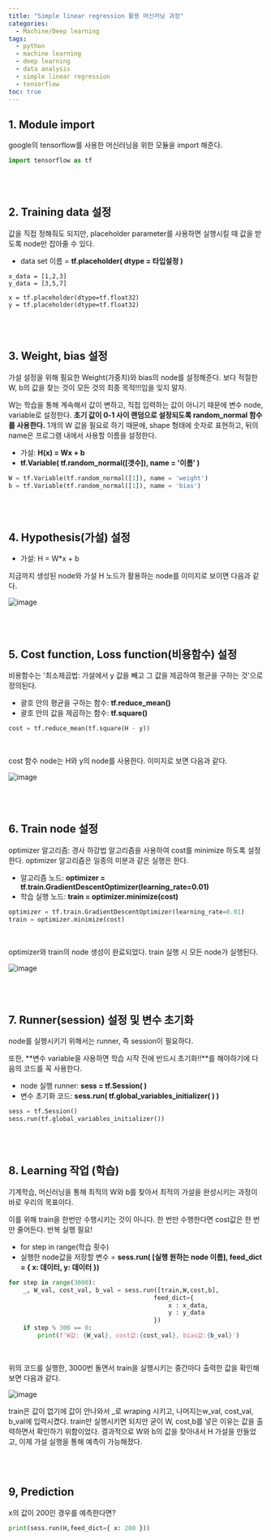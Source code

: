```yaml
---
title: "Simple linear regression 활용 머신러닝 과정"
categories: 
  - Machine/Deep learning 
tags:
  - python
  - machine learning
  - deep learning
  - data analysis
  - simple linear regression
  - tensorflow
toc: true
---
```


## 1. Module import

google의 tensorflow를 사용한 머신러닝을 위한 모듈을 import 해준다.

```python
import tensorflow as tf
```

<br><br>

## 2. Training data 설정

값을 직접 정해줘도 되지만, placeholder parameter를 사용하면 실행시킬 때 값을 받도록 node만 잡아줄 수 있다.

- data set 이름 = **tf.placeholder( dtype = 타입설정 )**

```
x_data = [1,2,3]
y_data = [3,5,7]

x = tf.placeholder(dtype=tf.float32)
y = tf.placeholder(dtype=tf.float32)
```

<br><br>

## 3. Weight, bias 설정

가설 설정을 위해 필요한 Weight(가중치)와 bias의 node를 설정해준다. 보다 적절한 W, b의 값을 찾는 것이 모든 것의 최종 목적!!!임을 잊지 말자.

W는 학습을 통해 계속해서 값이 변하고, 직접 입력하는 값이 아니기 때문에 변수 node, variable로 설정한다. 
**초기 값이 0-1 사이 랜덤으로 설정되도록 random_normal 함수를 사용한다.**
1개의 W 값을 필요로 하기 때문에, shape 형태에 숫자로 표현하고, 뒤의 name은 프로그램 내에서 사용할 이름을 설정한다. 

- 가설: **H(x) = Wx + b**
- **tf.Variable( tf.random_normal([갯수]), name = '이름' )**

``` python
W = tf.Variable(tf.random_normal([1]), name = 'weight')
b = tf.Variable(tf.random_normal([1]), name = 'bias')	
```

<br><br>

## 4. Hypothesis(가설) 설정

- 가설: H = W*x + b

지금까지 생성된 node와 가설 H 노드가 활용하는 node를 이미지로 보이면 다음과 같다.

![image](https://user-images.githubusercontent.com/58674365/94804065-32f2b500-0425-11eb-87b5-3bae4ee5d223.png)

<br><br>

## 5. Cost function, Loss function(비용함수) 설정

비용함수는 '최소제곱법: 가설에서 y 값을 빼고 그 값을 제곱하여 평균을 구하는 것'으로 정의된다.

- 괄호 안의 평균을 구하는 함수: **tf.reduce_mean()**
- 괄호 안의 값을 제곱하는 함수: **tf.square()**

```python
cost = tf.reduce_mean(tf.square(H - y))
```

<br>

cost 함수 node는 H와 y의 node를 사용한다. 이미지로 보면 다음과 같다.

![image](https://user-images.githubusercontent.com/58674365/94804324-967ce280-0425-11eb-9d1b-42418979f137.png)

<br><br>

## 6. Train node 설정

optimizer 알고리즘: 경사 하강법 알고리즘을 사용하여 cost를 minimize 하도록 설정한다.
optimizer 알고리즘은 일종의 미분과 같은 실행은 한다. 

- 알고리즘 노드: **optimizer = tf.train.GradientDescentOptimizer(learning_rate=0.01)**
- 학습 실행 노드: **train = optimizer.minimize(cost)**

```python
optimizer = tf.train.GradientDescentOptimizer(learning_rate=0.01)
train = optimizer.minimize(cost)
```

<br>

optimizer와 train의 node 생성이 완료되었다. train 실행 시 모든 node가 실행된다. 

![image](https://user-images.githubusercontent.com/58674365/94804580-025f4b00-0426-11eb-90ea-53ed68ab222e.png)

<br><br>

## 7. Runner(session) 설정 및 변수 초기화

node를 실행시키기 위해서는 runner, 즉 session이 필요하다. 

또한, **변수 variable을 사용하면 학습 시작 전에 반드시 초기화!!**를 해야하기에 다음의 코드를 꼭 사용한다. 

- node 실행 runner: **sess = tf.Session( )**
- 변수 초기화 코드: **sess.run( tf.global_variables_initializer( ) )** 

```python
sess = tf.Session() 
sess.run(tf.global_variables_initializer()) 
```

<br><br>

## 8. Learning 작업 (학습)

기계학습, 머신러닝을 통해 최적의 W와 b를 찾아서 최적의 가설을 완성시키는 과정이 바로 우리의 목표이다.

이를 위해 train을 한번만 수행시키는 것이 아니다. 한 번만 수행한다면 cost값은 한 번만 줄어든다. 반복 실행 필요!

- for step in range(학습 횟수)
- 실행한 node값을 저장할 변수 = **sess.run( [실행 원하는 node 이름], feed_dict = { x: 데이터, y: 데이터 })**

```python
for step in range(3000): 
    _, W_val, cost_val, b_val = sess.run([train,W,cost,b], 
                                        feed_dict={ 
                                            x : x_data, 
                                            y : y_data   
                                        }) 
    if step % 300 == 0: 
        print(f'W값: {W_val}, cost값:{cost_val}, bias값:{b_val}') 
```

<br>

위의 코드를 실행한, 3000번 돌면서 train을 실행시키는 중간마다 출력한 값을 확인해보면 다음과 같다.

![image](https://user-images.githubusercontent.com/58674365/94804965-9b8e6180-0426-11eb-9ff0-f5914f03c69c.png)



train은 값이 없기에 값이 안나와서 _로 wraping 시키고, 나머지는w_val, cost_val, b_val에 입력시켰다. train만 실행시키면 되지만 굳이 W, cost,b를 넣은 이유는 값을 출력하면서 확인하기 위함이었다. 결과적으로 W와 b의 값을 찾아내서 H 가설을 만들었고, 이제 가설 실행을 통해 예측이 가능해졌다.

<br><br>

##  9, Prediction

x의 값이 200인 경우를 예측한다면?

```python
print(sess.run(H,feed_dict={ x: 200 }))
```
